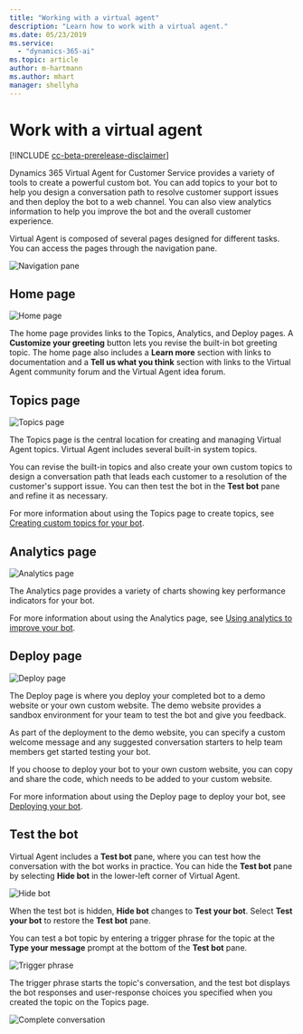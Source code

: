 ```yaml
---
title: "Working with a virtual agent"
description: "Learn how to work with a virtual agent."
ms.date: 05/23/2019
ms.service:
  - "dynamics-365-ai"
ms.topic: article
author: m-hartmann
ms.author: mhart
manager: shellyha
---
```


# Work with a virtual agent

[!INCLUDE [cc-beta-prerelease-disclaimer](../includes/cc-beta-prerelease-disclaimer.md)]

Dynamics 365 Virtual Agent for Customer Service provides a variety of tools to create a powerful custom bot. You can add topics to your bot to help you design a conversation path to resolve customer support issues and then deploy the bot to a web channel. You can also view analytics information to help you improve the bot and the overall customer experience.

Virtual Agent is composed of several pages designed for different tasks. You can access the pages through the navigation pane.

![Navigation pane](media/nav-pane.png)

## Home page

![Home page](media/open-bot.png)

The home page provides links to the Topics, Analytics, and Deploy pages.  A **Customize your greeting** button lets you revise the built-in bot greeting topic. The home page also includes a **Learn more** section with links to documentation and a **Tell us what you think** section with links to the Virtual Agent community forum and the Virtual Agent idea forum.

## Topics page

![Topics page](media/topics-page.png)

The Topics page is the central location for creating and managing Virtual Agent topics. Virtual Agent includes several built-in system topics.

You can revise the built-in topics and also create your own custom topics to design a conversation path that leads each customer to a resolution of the customer's support issue. You can then test the bot in the **Test bot** pane and refine it as necessary.

For more information about using the Topics page to create topics, see [Creating custom topics for your bot](getting-started-create-topics.md).

## Analytics page

![Analytics page](media/analytics-pane.png)

The Analytics page provides a variety of charts showing key performance indicators for your bot.

For more information about using the Analytics page, see [Using analytics to improve your bot](getting-started-analytics.md).

## Deploy page

![Deploy page](media/deploy-page.png)

The Deploy page is where you deploy your completed bot to a demo website or your own custom website. The demo website provides a sandbox environment for your team to test the bot and give you feedback.

As part of the deployment to the demo website, you can specify a custom welcome message and any suggested conversation starters to help team members get started testing your bot.

If you choose to deploy your bot to your own custom website, you can copy and share the code, which needs to be added to your custom website.

For more information about using the Deploy page to deploy your bot, see [Deploying your bot](getting-started-deploy.md).

## Test the bot

Virtual Agent includes a **Test bot** pane, where you can test how the conversation with the bot works in practice. You can hide the **Test bot** pane by selecting **Hide bot** in the lower-left corner of Virtual Agent.

![Hide bot](media/hide-test-va.png)

When the test bot is hidden, **Hide bot** changes to **Test your bot**. Select **Test your bot** to restore the **Test bot** pane.

You can test a bot topic by entering a trigger phrase for the topic at the **Type your message** prompt at the bottom of the **Test bot** pane.

![Trigger phrase](media/enter-trigger.png)

The trigger phrase starts the topic's conversation, and the test bot displays the bot responses and user-response choices you specified when you created the topic on the Topics page.

![Complete conversation](media/test-conversation.png)

